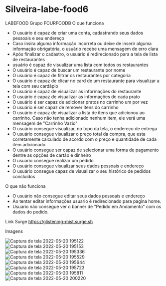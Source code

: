# Silveira-labe-food6

LABEFOOD Grupo FOURFOODB
O que funciona
  - O usuário é capaz de criar uma conta, cadastrando seus dados pessoais e seu endereço
  - Caso insira alguma informação incorreta ou deixe de inserir alguma informação obrigatória, o usuário recebe uma mensagem de erro clara  
  - Após finalizar o cadastro, o usuário é redirecionado para a tela de lista de restaurantes
  -  usuário é capaz de visualizar uma lista com todos os restaurantes
  - O usuário é capaz de buscar um restaurante por nome
  - O usuário é capaz de filtrar os restaurantes por categoria
  - O usuário é capaz de clicar no card de um restaurante para visualizar a tela com seu cardápio
  - O usuário é capaz de visualizar as informações do restaurante
  - O usuário é capaz de visualizar as informações de cada prato
  - O usuário é ser capaz de adicionar pratos no carrinho um por vez
  - O usuário é ser capaz de remover itens do carrinho
  - O usuário é capaz de visualizar a lista de itens que adicionou ao carrinho. Caso não tenha adicionado nenhum item, ele verá uma mensagem de "Carrinho Vazio"
  - O usuário consegue visualizar, no topo da tela, o endereço de entrega
  - O usuário consegue visualizar o preço total da compra, que esta corretamente calculado de acordo com o preço e quantidade de cada item adicionado
  - O usuário consegue ser capaz de selecionar uma forma de pagamento dentre as opções de cartão e dinheiro
  - O usuario consegue realizar um pedido
  - O usuário consegue visualizar seus dados pessoais e endereço
  - O usuário consegue capaz de visualizar o seu histórico de pedidos concluídos

O que não funciona
  - O usuário não consegue editar seus dados pessoais e endereço
  -  Ao tentar editar informações usuario é redirecionado para pagina home.
  - Usuario não consegue ver o  banner de "Pedido em Andamento" com os dados do pedido.

Link Surge
https://glistening-mist.surge.sh

Imagens

![Captura de tela 2022-05-20 195122](https://user-images.githubusercontent.com/98969787/169621965-77d33b39-ba1e-4a20-a10a-fd48cadcb1f7.png)
![Captura de tela 2022-05-20 195153](https://user-images.githubusercontent.com/98969787/169622007-adad1613-f86d-4d6b-92a0-05c219d704e6.png)
![Captura de tela 2022-05-20 195336](https://user-images.githubusercontent.com/98969787/169622142-f2ffcf56-93ec-4f7b-bed2-8d3f964307b5.png)
![Captura de tela 2022-05-20 195529](https://user-images.githubusercontent.com/98969787/169622283-5f3565ed-6599-4300-bb2c-8fb47f1b8cb9.png)
![Captura de tela 2022-05-20 195644](https://user-images.githubusercontent.com/98969787/169622365-27a3ac0a-2fa3-4735-9701-e9cf3470a4f4.png)
![Captura de tela 2022-05-20 195723](https://user-images.githubusercontent.com/98969787/169622410-470bafad-352c-4c5d-a0c3-c2d80d281e88.png)
![Captura de tela 2022-05-20 195811](https://user-images.githubusercontent.com/98969787/169622586-6f9c20cf-8ea5-40b3-bbd5-3041e4b9e1d1.png)
![Captura de tela 2022-05-20 200220](https://user-images.githubusercontent.com/98969787/169622747-90966afb-481a-44db-ad3d-ab68c21762e7.png)

